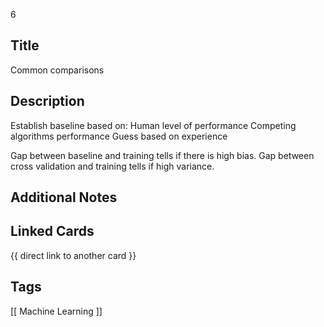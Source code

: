 6

## Title
Common comparisons

## Description
Establish baseline based on:
Human level of performance
Competing algorithms performance
Guess based on experience

Gap between baseline and training tells if there is high bias.
Gap between cross validation and training tells if high variance.


## Additional Notes


## Linked Cards
{{ direct link to another card }}

## Tags
[[ Machine Learning ]] 
